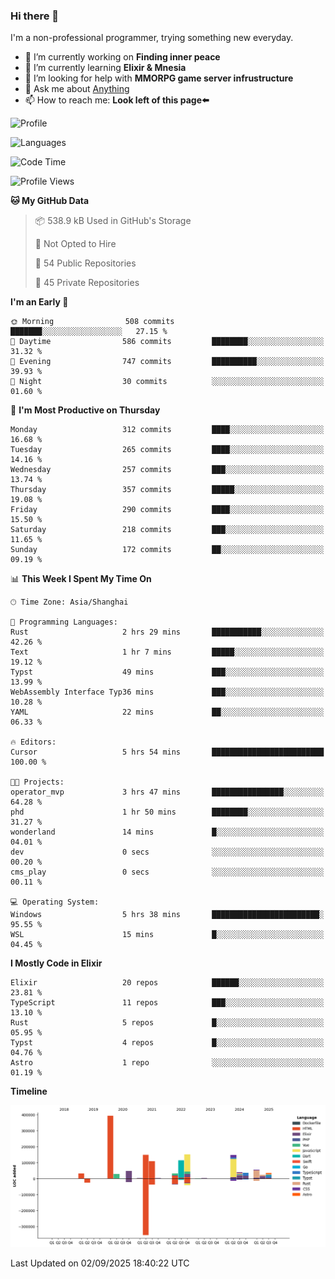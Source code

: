 ### Hi there 👋

I'm a non-professional programmer, trying something new everyday.

<!--
**dyzdyz010/dyzdyz010** is a ✨ _special_ ✨ repository because its `README.md` (this file) appears on your GitHub profile.
-->

- 🔭 I’m currently working on **Finding inner peace**
- 🌱 I’m currently learning **Elixir & Mnesia**
- 🤔 I’m looking for help with **MMORPG game server infrustructure**
- 💬 Ask me about [Anything](https://github.com/dyzdyz010/dyzdyz010/issues)
- 📫 How to reach me: **Look left of this page⬅️**

<!-- - 👯 I’m looking to collaborate on
- 😄 Pronouns: ...
- ⚡ Fun fact: ...
 -->
 
![Profile](https://github-readme-stats.vercel.app/api?username=dyzdyz010&count_private=true&show_icons=true&theme=dracula)

![Languages](https://github-readme-stats.vercel.app/api/top-langs/?username=dyzdyz010&layout=compact&theme=dracula)

<!--START_SECTION:waka-->
![Code Time](http://img.shields.io/badge/Code%20Time-2%2C070%20hrs%204%20mins-blue)

![Profile Views](http://img.shields.io/badge/Profile%20Views-0-blue)

**🐱 My GitHub Data** 

> 📦 538.9 kB Used in GitHub's Storage 
 > 
> 🚫 Not Opted to Hire
 > 
> 📜 54 Public Repositories 
 > 
> 🔑 45 Private Repositories 
 > 
**I'm an Early 🐤** 

```text
🌞 Morning                508 commits         ███████░░░░░░░░░░░░░░░░░░   27.15 % 
🌆 Daytime                586 commits         ████████░░░░░░░░░░░░░░░░░   31.32 % 
🌃 Evening                747 commits         ██████████░░░░░░░░░░░░░░░   39.93 % 
🌙 Night                  30 commits          ░░░░░░░░░░░░░░░░░░░░░░░░░   01.60 % 
```
📅 **I'm Most Productive on Thursday** 

```text
Monday                   312 commits         ████░░░░░░░░░░░░░░░░░░░░░   16.68 % 
Tuesday                  265 commits         ████░░░░░░░░░░░░░░░░░░░░░   14.16 % 
Wednesday                257 commits         ███░░░░░░░░░░░░░░░░░░░░░░   13.74 % 
Thursday                 357 commits         █████░░░░░░░░░░░░░░░░░░░░   19.08 % 
Friday                   290 commits         ████░░░░░░░░░░░░░░░░░░░░░   15.50 % 
Saturday                 218 commits         ███░░░░░░░░░░░░░░░░░░░░░░   11.65 % 
Sunday                   172 commits         ██░░░░░░░░░░░░░░░░░░░░░░░   09.19 % 
```


📊 **This Week I Spent My Time On** 

```text
🕑︎ Time Zone: Asia/Shanghai

💬 Programming Languages: 
Rust                     2 hrs 29 mins       ███████████░░░░░░░░░░░░░░   42.26 % 
Text                     1 hr 7 mins         █████░░░░░░░░░░░░░░░░░░░░   19.12 % 
Typst                    49 mins             ███░░░░░░░░░░░░░░░░░░░░░░   13.99 % 
WebAssembly Interface Typ36 mins             ███░░░░░░░░░░░░░░░░░░░░░░   10.28 % 
YAML                     22 mins             ██░░░░░░░░░░░░░░░░░░░░░░░   06.33 % 

🔥 Editors: 
Cursor                   5 hrs 54 mins       █████████████████████████   100.00 % 

🐱‍💻 Projects: 
operator_mvp             3 hrs 47 mins       ████████████████░░░░░░░░░   64.28 % 
phd                      1 hr 50 mins        ████████░░░░░░░░░░░░░░░░░   31.27 % 
wonderland               14 mins             █░░░░░░░░░░░░░░░░░░░░░░░░   04.01 % 
dev                      0 secs              ░░░░░░░░░░░░░░░░░░░░░░░░░   00.20 % 
cms_play                 0 secs              ░░░░░░░░░░░░░░░░░░░░░░░░░   00.11 % 

💻 Operating System: 
Windows                  5 hrs 38 mins       ████████████████████████░   95.55 % 
WSL                      15 mins             █░░░░░░░░░░░░░░░░░░░░░░░░   04.45 % 
```

**I Mostly Code in Elixir** 

```text
Elixir                   20 repos            ██████░░░░░░░░░░░░░░░░░░░   23.81 % 
TypeScript               11 repos            ███░░░░░░░░░░░░░░░░░░░░░░   13.10 % 
Rust                     5 repos             █░░░░░░░░░░░░░░░░░░░░░░░░   05.95 % 
Typst                    4 repos             █░░░░░░░░░░░░░░░░░░░░░░░░   04.76 % 
Astro                    1 repo              ░░░░░░░░░░░░░░░░░░░░░░░░░   01.19 % 
```



**Timeline**

![Lines of Code chart](https://raw.githubusercontent.com/dyzdyz010/dyzdyz010/master/assets/bar_graph.png)


 Last Updated on 02/09/2025 18:40:22 UTC
<!--END_SECTION:waka-->
